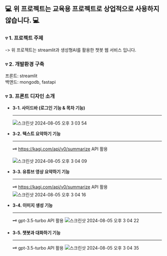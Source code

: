 <h2> 💻 위 프로젝트는 교육용 프로젝트로 상업적으로 사용하지 않습니다. 💻 </h2>

<h3> ▿ 1. 프로젝트 주제</h3>
-> 위 프로젝트는 streamlit과 생성형AI를 활용한 챗봇 웹 서비스 입니다.

<h3> ▿ 2. 개발환경 구축</h3>
프론트: streamlit <br>
백앤드: mongodb, fastapi

<h3> ▿ 3. 프론트 디자인 소개</h3>

  - <b> 3-1. 사이드바 (로그인 기능 & 목차 기능) </b> <hr>
    ![스크린샷 2024-08-05 오후 3 03 54](https://github.com/user-attachments/assets/d3edb6bb-a44b-4ae0-a0ab-bdc2d549e860)


 - <b> 3-2. 텍스트 요약하기 기능 <br> </b> <hr>
   🗝️ https://kagi.com/api/v0/summarize API 활용
   
   ![스크린샷 2024-08-05 오후 3 04 09](https://github.com/user-attachments/assets/1976b907-d1f5-42cd-8a39-65626bfca64f)

 - <b> 3-3. 유튜브 영상 요약하기 기능 <br> </b> <hr>
   🗝️ https://kagi.com/api/v0/summarize API 활용
   ![스크린샷 2024-08-05 오후 3 04 16](https://github.com/user-attachments/assets/efcc2db0-914b-4e39-976f-f199cba4aa10)
   
 - <b> 3-4. 이미지 생성 기능 <br> </b> <hr>
   🗝️ gpt-3.5-turbo API 활용
   ![스크린샷 2024-08-05 오후 3 04 22](https://github.com/user-attachments/assets/3848c043-c139-4ce1-b40a-88c9647106c6)


 - <b> 3-5. 챗봇과 대화하기 기능 <br> </b> <hr>
   🗝️ gpt-3.5-turbo API 활용
   ![스크린샷 2024-08-05 오후 3 04 35](https://github.com/user-attachments/assets/36faa03d-ca8d-4434-ae4e-96d525595e10)

